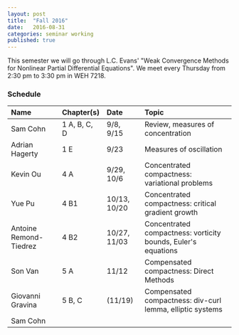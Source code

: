 ```yaml
---
layout: post
title:  "Fall 2016"
date:   2016-08-31
categories: seminar working
published: true
---
```


This semester we will go through L.C. Evans' "Weak Convergence Methods for Nonlinear Partial Differential Equations". We meet every Thursday from 2:30 pm to 3:30 pm in WEH 7218.

### Schedule

| Name                   | Chapter(s)     | Date                  | Topic                                                         |
|:-----------------------|:-------------  |:----------------------|:--------------------------------------------------------------|
| Sam Cohn               | 1 A, B, C, D   | 9/8, 9/15             | Review, measures of concentration                             |
| Adrian Hagerty         | 1 E            | 9/23                  | Measures of oscillation                                       |
| Kevin Ou               | 4 A            | 9/29, 10/6            | Concentrated compactness: variational problems                |
| Yue Pu                 | 4 B1           | 10/13, 10/20          | Concentrated compactness: critical gradient growth            |
| Antoine Remond-Tiedrez | 4 B2           |  10/27, 11/03         | Concentrated compactness: vorticity bounds, Euler's equations |
| Son Van                | 5 A            |  11/12                 | Compensated compactness: Direct Methods                       |
| Giovanni Gravina       | 5 B, C         |  (11/19)               | Compensated compactness: div-curl lemma, elliptic systems     |
| Sam Cohn               |                |                        |              |
